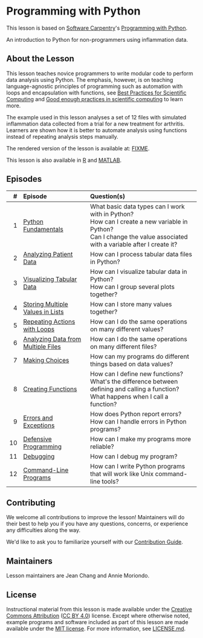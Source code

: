 # Programming with Python

This lesson is based on [Software Carpentry][sw-site]'s [Programming with Python][sw-python].

An introduction to Python for non-programmers using inflammation data.

## About the Lesson

This lesson teaches novice programmers to write modular code to perform data analysis
using Python. The emphasis, however, is on teaching language-agnostic principles of
programming such as automation with loops and encapsulation with functions,
see [Best Practices for Scientific Computing][best-practices] and
[Good enough practices in scientific computing][good-practices] to learn more.

The example used in this lesson analyses a set of 12 files with simulated inflammation
data collected from a trial for a new treatment for arthritis. Learners are shown
how it is better to automate analysis using functions instead of repeating analysis
steps manually.

The rendered version of the lesson is available at:
[FIXME](FIXME).

This lesson is also available in [R] and [MATLAB].

## Episodes

| \#   | Episode | Question(s)                                                                  |
| --: | :------ | :--------------------------------------------------------------------------- |
| 1   | [Python Fundamentals][episode01]        | What basic data types can I work with in Python?<br>How can I create a new variable in Python?<br>Can I change the value associated with a variable after I create it?                             |
| 2   | [Analyzing Patient Data][episode02]        | How can I process tabular data files in Python?                              |
| 3   | [Visualizing Tabular Data][episode03]        | How can I visualize tabular data in Python?<br>How can I group several plots together?                                  |
| 4   | [Storing Multiple Values in Lists][episode04]        | How can I store many values together?                                        |
| 5   | [Repeating Actions with Loops][episode05]        | How can I do the same operations on many different values?                   |
| 6   | [Analyzing Data from Multiple Files][episode06]        | How can I do the same operations on many different files?                    |
| 7   | [Making Choices][episode07]        | How can my programs do different things based on data values?                |
| 8   | [Creating Functions][episode08]        | How can I define new functions?<br>What's the difference between defining and calling a function?<br>What happens when I call a function?                                              |
| 9   | [Errors and Exceptions][episode09]        | How does Python report errors?<br>How can I handle errors in Python programs?                                               |
| 10  | [Defensive Programming][episode10]        | How can I make my programs more reliable?                                    |
| 11  | [Debugging][episode11]        | How can I debug my program?                                                  |
| 12  | [Command-Line Programs][episode12]        | How can I write Python programs that will work like Unix command-line tools? |

## Contributing

We welcome all contributions to improve the lesson!
Maintainers will do their best to help you if you have any questions, concerns,
or experience any difficulties along the way.

We'd like to ask you to familiarize yourself with our [Contribution Guide](CONTRIBUTING.md).

## Maintainers

Lesson maintainers are Jean Chang and Annie Moriondo.

## License

Instructional material from this lesson is made available under the
[Creative Commons Attribution][cc-by-human] ([CC BY 4.0][cc-by-legal]) license. Except where
otherwise noted, example programs and software included as part of this lesson are made available
under the [MIT license][mit-license]. For more information, see [LICENSE.md](LICENSE.md).

[sw-python]: https://swcarpentry.github.io/python-novice-inflammation/
[sw-site]: https://software-carpentry.org/
[best-practices]: https://journals.plos.org/plosbiology/article?id=10.1371/journal.pbio.1001745
[good-practices]: https://journals.plos.org/ploscompbiol/article?id=10.1371/journal.pcbi.1005510
[R]: https://github.com/swcarpentry/r-novice-inflammation
[MATLAB]: https://github.com/swcarpentry/matlab-novice-inflammation
[episode01]: https://swcarpentry.github.io/python-novice-inflammation/01-intro/index.html
[episode02]: https://swcarpentry.github.io/python-novice-inflammation/02-numpy/index.html
[episode03]: https://swcarpentry.github.io/python-novice-inflammation/03-matplotlib/index.html
[episode04]: https://swcarpentry.github.io/python-novice-inflammation/04-lists/index.html
[episode05]: https://swcarpentry.github.io/python-novice-inflammation/05-loop/index.html
[episode06]: https://swcarpentry.github.io/python-novice-inflammation/06-files/index.html
[episode07]: https://swcarpentry.github.io/python-novice-inflammation/07-cond/index.html
[episode08]: https://swcarpentry.github.io/python-novice-inflammation/08-func/index.html
[episode09]: https://swcarpentry.github.io/python-novice-inflammation/09-errors/index.html
[episode10]: https://swcarpentry.github.io/python-novice-inflammation/10-defensive/index.html
[episode11]: https://swcarpentry.github.io/python-novice-inflammation/11-debugging/index.html
[episode12]: https://swcarpentry.github.io/python-novice-inflammation/12-cmdline/index.html
[cc-by-human]: https://creativecommons.org/licenses/by/4.0/
[cc-by-legal]: https://creativecommons.org/licenses/by/4.0/legalcode
[mit-license]: https://opensource.org/licenses/mit-license.html
